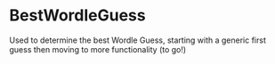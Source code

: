 # BestWordleGuess
Used to determine the best Wordle Guess, starting with a generic first guess then moving to more functionality (to go!)
